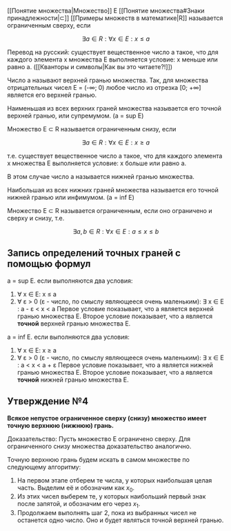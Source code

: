 [[Понятие множества|Множество]] E [[Понятие множества#Знаки принадлежности|⊂]] [[Примеры множеств в математике|R]] называется ограниченным сверху, если

$$∃ a ∈ R : ∀ x ∈ E: x ≤ a$$

Перевод на русский: существует вещественное число a такое, что для каждого элемента x множества E выполняется условие: x меньше или равно a. ([[Кванторы и символы|Как вы это читаете?!]])

Число a называют верхней гранью множества. Так, для множества отрицательных чисел E = (-∞; 0) любое число из отрезка \[0; +∞\] является его верхней гранью.

Наименьшая из всех верхних граней множества называется его точной верхней гранью, или супремумом. (a = sup E)

Множество E ⊂ R называется ограниченным снизу, если

$$∃ a ∈ R : ∀ x ∈ E: x ≥ a$$

т.е. существует вещественное число a такое, что для каждого элемента x множества E выполняется условие: x больше или равно a.

В этом случае число a называется нижней гранью множества.

Наибольшая из всех нижних граней множества называется его точной нижней гранью или инфимумом. (a = inf E)

Множество E ⊂ R называется ограниченным, если оно ограничено и сверху и снизу, т.е.

$$∃ a, b ∈ R : ∀ x ∈ E: a ≤ x ≤ b$$
## Запись определений точных граней с помощью формул

a = sup E. если выполняются два условия:
1. ∀ x ∈ E: x ≤ a
2. ∀ ε > 0 (ε - число, по смыслу являющееся очень маленьким): ∃ x ∈ E : a - ε < x < a
Первое условие показывает, что a является верхней гранью множества E. Второе условие показывает, что a является **точной** верхней гранью множества E.

a = inf E. если выполняются два условия:
1. ∀ x ∈ E: x ≥ a
2. ∀ ε > 0 (ε - число, по смыслу являющееся очень маленьким): ∃ x ∈ E : a < x < a + ε
Первое условие показывает, что a является нижней гранью множества E. Второе условие показывает, что a является **точной** нижней гранью множества E.
## Утверждение №4
**Всякое непустое ограниченное сверху (снизу) множество имеет точную верхнюю (нижнюю) грань.**

Доказательство: Пусть множество E ограничено сверху. Для ограниченного снизу множества доказательство аналогично.

Точную верхнюю грань будем искать в самом множестве по следующему алгоритму:
1. На первом этапе отберем те числа, у которых наибольшая целая часть. Выделим её и обозначим как $x_0$.
2. Из этих чисел выберем те, у которых наибольший первый знак после запятой, и обозначим его через $x_1$.
3. Продолжаем выполнять шаг 2, пока из выбранных чисел не останется одно число. Оно и будет являться точной верхней гранью.